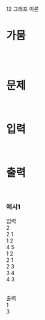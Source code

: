 12 그래프 이론
# 가뭄
<br>
<br>

# 문제   

<br>

# 입력  

<br>

# 출력  

<br>

### 예시1
입력  
2  
2 1  
1 2  
4 5  
1 2  
2 1  
2 3  
3 4  
4 3  
<br>

출력  
1  
3  
<br>